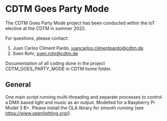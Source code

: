 # CDTM Goes Party Mode
The CDTM Goes Party Mode project has been conducted within the IoT elective at the CDTM in summer 2022.

For questions, please contact:
1) Juan Carlos Climent Pardo, juancarlos.climentpardo@cdtm.de
2) Sven Rohr, sven.rohr@cdtm.de

Documentation of all coding done in the project CDTM_GOES_PARTY_MODE in CDTM home folder.

## General
One main script running multi-threading and separate processes to control a DMX based light and music as an output. Modelled for a Raspberry Pi Model 3 B+. Please install the OLA library for smooth running (see https://www.openlighting.org/).
